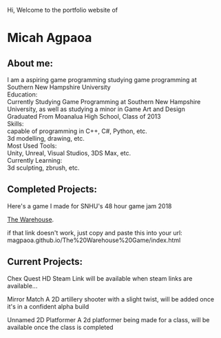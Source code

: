 Hi, Welcome to the portfolio website of 
<h1>Micah Agpaoa</h1>

<h2>About me:</h2>
<p>I am a aspiring game programming studying game programming at Southern New Hampshire University  <br />
Education:   <br />
Currently Studying Game Programming at Southern New Hampshire University, as well as studying a minor in Game Art and Design  <br />
Graduated From Moanalua High School, Class of 2013  <br />
Skills:  <br />
capable of programming in C++, C#, Python, etc.  <br />
3d modelling, drawing, etc.  <br />
Most Used Tools:  <br />
Unity, Unreal, Visual Studios, 3DS Max, etc.  <br />
Currently Learning:  <br />
3d sculpting, zbrush, etc.  </p>

<h2>Completed Projects:</h2>

<p>Here's a game I made for SNHU's 48 hour game jam 2018

<p><a href="https://magpaoa.github.io/The%20Warehouse%20Game/index.html">The Warehouse</a>.</p>

if that link doesn't work, just copy and paste this into your url:
magpaoa.github.io/The%20Warehouse%20Game/index.html</p>

<h2>Current Projects:</h2>

<p>Chex Quest HD
Steam Link will be available when steam links are available...

Mirror Match
A 2D artillery shooter with a slight twist, will be added once it's in a confident alpha build

Unnamed 2D Platformer
A 2d platformer being made for a class, will be available once the class is completed</p>
